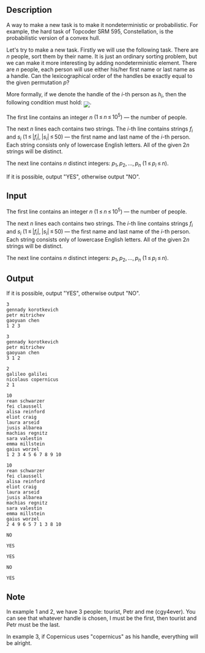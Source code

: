 ## Description

<div><p>A way to make a new task is to make it nondeterministic or probabilistic. For example, the hard task of Topcoder SRM 595, Constellation, is the probabilistic version of a convex hull.</p><p>Let's try to make a new task. Firstly we will use the following task. There are <span class="tex-span"><i>n</i></span> people, sort them by their name. It is just an ordinary sorting problem, but we can make it more interesting by adding nondeterministic element. There are <span class="tex-span"><i>n</i></span> people, each person will use either his/her first name or last name as a handle. Can the lexicographical order of the handles be exactly equal to the given permutation <span class="tex-span"><i>p</i></span>?</p><p>More formally, if we denote the handle of the <span class="tex-span"><i>i</i></span>-th person as <span class="tex-span"><i>h</i><sub class="lower-index"><i>i</i></sub></span>, then the following condition must hold: <img align="middle" class="tex-formula" src="file://tA7S2IoB.png" style="max-width: 100.0%;max-height: 100.0%;">.</p></div><div class="input-specification"><p>The first line contains an integer <span class="tex-span"><i>n</i></span> <span class="tex-span">(1 ≤ <i>n</i> ≤ 10<sup class="upper-index">5</sup>)</span> — the number of people.</p><p>The next <span class="tex-span"><i>n</i></span> lines each contains two strings. The <span class="tex-span"><i>i</i></span>-th line contains strings <span class="tex-span"><i>f</i><sub class="lower-index"><i>i</i></sub></span> and <span class="tex-span"><i>s</i><sub class="lower-index"><i>i</i></sub></span> <span class="tex-span">(1 ≤ |<i>f</i><sub class="lower-index"><i>i</i></sub>|, |<i>s</i><sub class="lower-index"><i>i</i></sub>| ≤ 50)</span> — the first name and last name of the <span class="tex-span"><i>i</i></span>-th person. Each string consists only of lowercase English letters. All of the given <span class="tex-span">2<i>n</i></span> strings will be distinct.</p><p>The next line contains <span class="tex-span"><i>n</i></span> distinct integers: <span class="tex-span"><i>p</i><sub class="lower-index">1</sub>, <i>p</i><sub class="lower-index">2</sub>, ..., <i>p</i><sub class="lower-index"><i>n</i></sub></span> <span class="tex-span">(1 ≤ <i>p</i><sub class="lower-index"><i>i</i></sub> ≤ <i>n</i>)</span>.</p></div><div class="output-specification"><p>If it is possible, output "<span class="tex-font-style-tt">YES</span>", otherwise output "<span class="tex-font-style-tt">NO</span>".</p></div>

## Input

<p>The first line contains an integer <span class="tex-span"><i>n</i></span> <span class="tex-span">(1 ≤ <i>n</i> ≤ 10<sup class="upper-index">5</sup>)</span> — the number of people.</p><p>The next <span class="tex-span"><i>n</i></span> lines each contains two strings. The <span class="tex-span"><i>i</i></span>-th line contains strings <span class="tex-span"><i>f</i><sub class="lower-index"><i>i</i></sub></span> and <span class="tex-span"><i>s</i><sub class="lower-index"><i>i</i></sub></span> <span class="tex-span">(1 ≤ |<i>f</i><sub class="lower-index"><i>i</i></sub>|, |<i>s</i><sub class="lower-index"><i>i</i></sub>| ≤ 50)</span> — the first name and last name of the <span class="tex-span"><i>i</i></span>-th person. Each string consists only of lowercase English letters. All of the given <span class="tex-span">2<i>n</i></span> strings will be distinct.</p><p>The next line contains <span class="tex-span"><i>n</i></span> distinct integers: <span class="tex-span"><i>p</i><sub class="lower-index">1</sub>, <i>p</i><sub class="lower-index">2</sub>, ..., <i>p</i><sub class="lower-index"><i>n</i></sub></span> <span class="tex-span">(1 ≤ <i>p</i><sub class="lower-index"><i>i</i></sub> ≤ <i>n</i>)</span>.</p>

## Output

<p>If it is possible, output "<span class="tex-font-style-tt">YES</span>", otherwise output "<span class="tex-font-style-tt">NO</span>".</p>





```input1
3
gennady korotkevich
petr mitrichev
gaoyuan chen
1 2 3

```




```input2
3
gennady korotkevich
petr mitrichev
gaoyuan chen
3 1 2

```




```input3
2
galileo galilei
nicolaus copernicus
2 1

```




```input4
10
rean schwarzer
fei claussell
alisa reinford
eliot craig
laura arseid
jusis albarea
machias regnitz
sara valestin
emma millstein
gaius worzel
1 2 3 4 5 6 7 8 9 10

```




```input5
10
rean schwarzer
fei claussell
alisa reinford
eliot craig
laura arseid
jusis albarea
machias regnitz
sara valestin
emma millstein
gaius worzel
2 4 9 6 5 7 1 3 8 10

```




```output1
NO

```




```output2
YES

```




```output3
YES

```




```output4
NO

```




```output5
YES

```



## Note

<p>In example 1 and 2, we have 3 people: tourist, Petr and me (cgy4ever). You can see that whatever handle is chosen, I must be the first, then tourist and Petr must be the last.</p><p>In example 3, if Copernicus uses "copernicus" as his handle, everything will be alright.</p>
